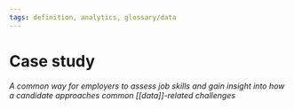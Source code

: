 ```yaml
---
tags: definition, analytics, glossary/data
---
```

#  Case study
*A common way for employers to assess job skills and gain insight into how a candidate approaches common [[data]]-related challenges*
